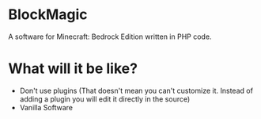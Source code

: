 # BlockMagic
A software for Minecraft: Bedrock Edition written in PHP code.

# What will it be like?
- Don't use plugins (That doesn't mean you can't customize it. Instead of adding a plugin you will edit it directly in the source)
- Vanilla Software
